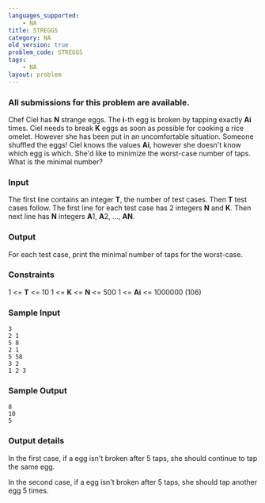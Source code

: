 ```yaml
---
languages_supported:
    - NA
title: STREGGS
category: NA
old_version: true
problem_code: STREGGS
tags:
    - NA
layout: problem
---
```

###  All submissions for this problem are available. 

Chef Ciel has **N** strange eggs. The **i**-th egg is broken by tapping exactly **Ai** times. Ciel needs to break **K** eggs as soon as possible for cooking a rice omelet. However she has been put in an uncomfortable situation. Someone shuffled the eggs! Ciel knows the values **Ai**, however she doesn't know which egg is which. She'd like to minimize the worst-case number of taps. What is the minimal number?

### Input

The first line contains an integer **T**, the number of test cases. Then **T** test cases follow. The first line for each test case has 2 integers **N** and **K**. Then next line has **N** integers **A**1, **A**2, ..., **AN**.

### Output

For each test case, print the minimal number of taps for the worst-case.

### Constraints

1 <= **T** <= 10
 1 <= **K** <= **N** <= 500
 1 <= **Ai** <= 1000000 (106)

### Sample Input

```
3
2 1
5 8
2 1
5 58
3 2
1 2 3
```
### Sample Output

```
8
10
5
```
### Output details

In the first case, if a egg isn't broken after 5 taps, she should continue to tap the same egg.

In the second case, if a egg isn't broken after 5 taps, she should tap another egg 5 times.